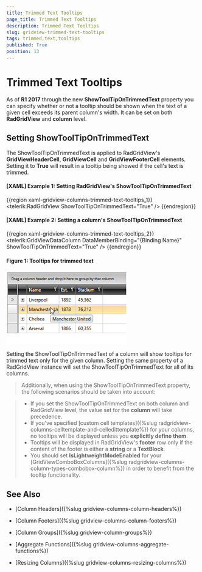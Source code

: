 ```yaml
---
title: Trimmed Text Tooltips
page_title: Trimmed Text Tooltips
description: Trimmed Text Tooltips
slug: gridview-trimmed-text-tooltips
tags: trimmed,text,tooltips
published: True
position: 13
---
```


# Trimmed Text Tooltips

As of **R1 2017** through the new **ShowToolTipOnTrimmedText** property you can specify whether or not a tooltip should be shown when the text of a given cell exceeds its parent column's width. It can be set on both **RadGridView** and **column** level.

## Setting ShowToolTipOnTrimmedText

The ShowToolTipOnTrimmedText is applied to RadGridView's **GridViewHeaderCell**, **GridViewCell** and **GridViewFooterCell** elements. Setting it to **True** will result in a tooltip being showed if the cell's text is trimmed.

#### __[XAML] Example 1: Setting RadGridView's ShowToolTipOnTrimmedText__

{{region xaml-gridview-columns-trimmed-text-tooltips_1}}
	<telerik:RadGridView ShowToolTipOnTrimmedText="True" />
{{endregion}}

#### __[XAML] Example 2: Setting a column's ShowToolTipOnTrimmedText__

{{region xaml-gridview-columns-trimmed-text-tooltips_2}}
	<telerik:GridViewDataColumn DataMemberBinding="{Binding Name}" ShowToolTipOnTrimmedText="True" />
{{endregion}}

#### __Figure 1: Tooltips for trimmed text__ 

![Tooltips for trimmed text](images/trimmed-text-tooltips-1.png)

Setting the ShowToolTipOnTrimmedText of a column will show tooltips for trimmed text only for the given column. Setting the same property of a RadGridView instance will set the ShowToolTipOnTrimmedText for all of its columns.

>Additionally, when using the ShowToolTipOnTrimmedText property, the following scenarios should be taken into account:

>* If you set the ShowToolTipOnTrimmedText on both column and RadGridView level, the value set for the **column** will take precedence.
>* If you've specified [custom cell templates]({%slug radgridview-columns-celltemplate-and-celledittemplate%}) for your columns, no tooltips will be displayed unless you **explicitly define them**.
>* Tooltips will be displayed in RadGridView's **footer** row only if the content of the footer is either a **string** or a **TextBlock**.
>* You should set **IsLightweightModeEnabled** for your [GridViewComboBoxColumns]({%slug radgridview-columns-column-types-combobox-column%}) in order to benefit from the tooltip functionality.

## See Also

 * [Column Headers]({%slug gridview-columns-column-headers%})

 * [Column Footers]({%slug gridview-columns-column-footers%})
 
 * [Column Groups]({%slug gridview-column-groups%})

 * [Aggregate Functions]({%slug gridview-columns-aggregate-functions%})

 * [Resizing Columns]({%slug gridview-columns-resizing-columns%})